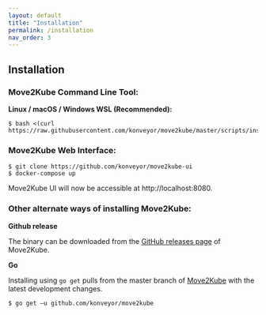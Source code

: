 ```yaml
---
layout: default
title: "Installation"
permalink: /installation
nav_order: 3
---
```


## Installation

### Move2Kube Command Line Tool:

**Linux / macOS / Windows WSL (Recommended):**
   ```console
   $ bash <(curl https://raw.githubusercontent.com/konveyor/move2kube/master/scripts/install.sh)
   ```

### Move2Kube Web Interface:

   ```console
   $ git clone https://github.com/konveyor/move2kube-ui
   $ docker-compose up
   ```

   Move2Kube UI will now be accessible at http://localhost:8080.
<br>

### Other alternate ways of installing Move2Kube:

**Github release**

The binary can be downloaded from the [GitHub releases page](https://github.com/konveyor/move2kube/releases) of Move2Kube.

**Go**

Installing using `go get` pulls from the master branch of [Move2Kube](https://github.com/konveyor/move2kube) with the latest development changes.
   ```console
   $ go get –u github.com/konveyor/move2kube
   ```
